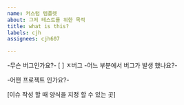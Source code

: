 ```yaml
---
name: 커스텀 템플렛
about: 그저 테스트를 위한 목적
title: what is this?
labels: cjh
assignees: cjh607

---
```


-무슨 버그인가요?-
[ ] ㅈ버그
-어느 부분에서 버그가 발생 했나요?-

-어떤 프로젝트 인가요?-

[이슈 작성 할 때 양식을 지정 할 수 있는 곳]
